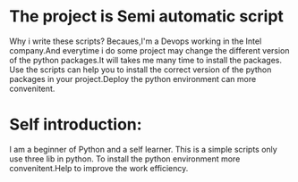 # The project is Semi automatic script
Why i write these scripts?
Becaues,I'm a Devops working in the Intel company.And everytime i do some project may change the different version of the python packages.It will takes me many time to install the packages.
Use the scripts can help you to install the correct version of the python packages in your project.Deploy the python environment can more convenitent.
# Self introduction:
I am a beginner of Python and a self learner.
This is a simple scripts only use three lib in python.
To install the python environment more convenitent.Help to improve the work efficiency.

